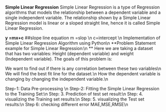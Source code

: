**Simple Linear Regression**
Simple Linear Regression is a type of Regression algorithms that models the relationship between a dependent variable and a single independent variable. The relationship shown by a Simple Linear Regression model is linear or a sloped straight line, hence it is called Simple Linear Regression.

**y =mx+c** ##slope line equation
m =slop    \n
c=intercept     \n
Implementation of Simple Linear Regression Algorithm using Python\n
**Problem Statement example for Simple Linear Regression:\n
**
Here we are taking a dataset that has two variables: Height (dependent variable) and weight (Independent variable). The goals of this problem is:

We want to find out if there is any correlation between these two variables\n
We will find the best fit line for the dataset.\n
How the dependent variable is changing by changing the independent variable.\n


Step-1: Data Pre-processing \n
Step-2: Fitting the Simple Linear Regression to the Training Set:\n
Step: 3. Prediction of test set result:\n
Step: 4. visualizing the Training set results:\n
Step: 5. visualizing the Test set results:\n
Step 6: checking different error MAE,MSE,RMSE\n
